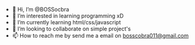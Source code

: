 - 👋 Hi, I’m @BOSSocbra
- 👀 I’m interested in learning programming xD
- 🌱 I’m currently learning html/css/javascript
- 💞️ I’m looking to collaborate on simple project's
- 📫 How to reach me by send me a email on bosscobra011@gmail.com

<!---
BOSSocbra/BOSSocbra is a ✨ special ✨ repository because its `README.md` (this file) appears on your GitHub profile.
You can click the Preview link to take a look at your changes.
--->
